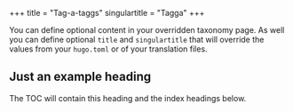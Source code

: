 +++
title = "Tag-a-taggs"
singulartitle = "Tagga"
+++

You can define optional content in your overridden taxonomy page. As well you can define optional `title` and `singulartitle` that will override the values from your `hugo.toml` or of your translation files.

## Just an example heading

The TOC will contain this heading and the index headings below.